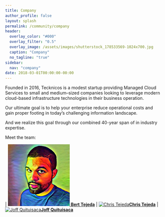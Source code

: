 ```yaml
---
title: Company
author_profile: false
layout: splash
permalink: /community/company
header:
  overlay_color: "#000"
  overlay_filter: "0.5"
  overlay_image: /assets/images/shutterstock_178533569-1024x700.jpg
  caption: "Company"
  no_tagline: "true"
sidebar:
  nav: "company"
date: 2018-03-01T00:00:00-00:00
---
```


Founded in 2016, Tecknicos is a modest startup providing Managed Cloud Services to small and medium–sized companies looking to leverage modern cloud-based infrastructure technologies in their business operation. 

Our ultimate goal is to help your enterprise reduce operational costs and gain proper footing in today’s challenging information landscape.

And we realize this goal through our combined 40-year span of in industry expertise.

Meet the team:

| [<img src="/assets/images/avatars/bertt.jpg" width="200px;" alt="Bert Tejeda"/> <b>Bert Tejeda</b>](https://github.com/berttejeda) 
| [<img src="/assets/images/avatars/christ.jpg" width="200px;" alt="Chris Tejeda"/><b>Chris Tejeda</b>](https://github.com/ctejeda)
| [<img src="/assets/images/avatars/joffq.jpg" width="200px;" alt="Joff Quituisaca"/><b>Joff Quituisaca</b>](https://github.com/Joffbuilds) 
